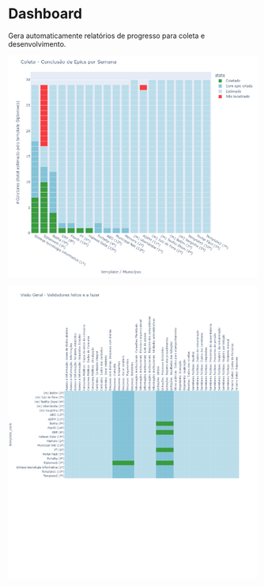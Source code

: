 # Dashboard

Gera automaticamente relatórios de progresso para coleta e desenvolvimento.

![Epics](assets/epics2.png)

![Epics-dev](assets/epics_dev.png)
